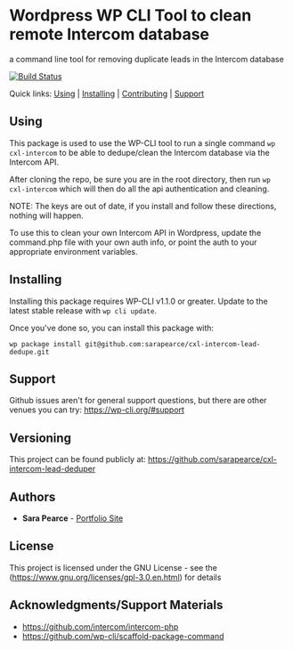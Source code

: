 Wordpress WP CLI Tool to clean remote Intercom database
===================================

a command line tool for removing duplicate leads in the Intercom database

[![Build Status](https://travis-ci.org/sarapearce/cxl-intercom-lead-dedupe.svg?branch=master)](https://travis-ci.org/sarapearce/cxl-intercom-lead-dedupe)

Quick links: [Using](#using) | [Installing](#installing) | [Contributing](#contributing) | [Support](#support)

## Using

This package is used to use the WP-CLI tool to run a single command `wp cxl-intercom` to be able to dedupe/clean the Intercom database via the Intercom API.

After cloning the repo, be sure you are in the root directory, then run `wp cxl-intercom` which will then do all the api authentication and cleaning. 

NOTE: The keys are out of date, if you install and follow these directions, nothing will happen. 

To use this to clean your own Intercom API in Wordpress, update the command.php file with your own auth info, or point the auth to your appropriate environment variables.


## Installing

Installing this package requires WP-CLI v1.1.0 or greater. Update to the latest stable release with `wp cli update`.

Once you've done so, you can install this package with:

    wp package install git@github.com:sarapearce/cxl-intercom-lead-dedupe.git


## Support

Github issues aren't for general support questions, but there are other venues you can try: https://wp-cli.org/#support

## Versioning

This project can be found publicly at: https://github.com/sarapearce/cxl-intercom-lead-deduper

## Authors

* **Sara Pearce** - [Portfolio Site](http://sarapearce.net)

## License

This project is licensed under the GNU License - see the (https://www.gnu.org/licenses/gpl-3.0.en.html) for details

## Acknowledgments/Support Materials

* https://github.com/intercom/intercom-php
* https://github.com/wp-cli/scaffold-package-command
